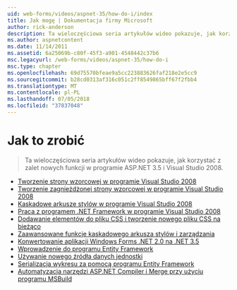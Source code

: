 ```yaml
---
uid: web-forms/videos/aspnet-35/how-do-i/index
title: Jak mogę | Dokumentacja firmy Microsoft
author: rick-anderson
description: Ta wieloczęściowa seria artykułów wideo pokazuje, jak korzystać z zalet nowych funkcji w programie ASP.NET 3.5 i Visual Studio 2008.
ms.author: aspnetcontent
ms.date: 11/14/2011
ms.assetid: 6a25069b-c80f-45f3-a901-4548442c37b6
msc.legacyurl: /web-forms/videos/aspnet-35/how-do-i
msc.type: chapter
ms.openlocfilehash: 69d75570bfeae9a5cc223883626faf218e2e5cc9
ms.sourcegitcommit: b28cd0313af316c051c2ff8549865bff67f2fbb4
ms.translationtype: MT
ms.contentlocale: pl-PL
ms.lasthandoff: 07/05/2018
ms.locfileid: "37837048"
---
```

<a name="how-do-i"></a>Jak to zrobić
====================
> Ta wieloczęściowa seria artykułów wideo pokazuje, jak korzystać z zalet nowych funkcji w programie ASP.NET 3.5 i Visual Studio 2008.


- [Tworzenie strony wzorcowej w programie Visual Studio 2008](how-do-i-create-a-master-page-in-visual-studio-2008.md)
- [Tworzenie zagnieżdżonej strony wzorcowej w programie Visual Studio 2008](how-do-i-create-nested-master-page-in-visual-studio-2008.md)
- [Kaskadowe arkusze stylów w programie Visual Studio 2008](how-do-i-cascading-style-sheets-in-visual-studio-2008.md)
- [Praca z programem .NET Framework w programie Visual Studio 2008](how-do-i-working-with-visual-studio-2008-net-framework.md)
- [Dodawanie elementów do pliku CSS i tworzenie nowego pliku CSS na bieżąco](how-do-i-adding-elements-to-a-css-file-and-create-new-css-on-the-fly.md)
- [Zaawansowane funkcje kaskadowego arkusza stylów i zarządzania](how-do-i-advance-cascading-style-sheet-features-and-management.md)
- [Konwertowanie aplikacji Windows Forms .NET 2.0 na .NET 3.5](how-do-i-converting-a-net-20-windows-forms-application-to-net-35.md)
- [Wprowadzenie do programu Entity Framework](how-do-i-get-started-with-the-entity-framework.md)
- [Używanie nowego źródła danych jednostki](how-do-i-use-the-new-entity-data-source.md)
- [Serializacja wykresu za pomocą programu Entity Framework](how-do-i-serialize-a-graph-with-the-entity-framework.md)
- [Automatyzacja narzędzi ASP.NET Compiler i Merge przy użyciu programu MSBuild](how-do-i-use-msbuild-to-automate-the-aspnet-compiler-and-merge-utilities.md)
